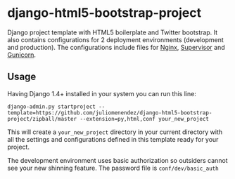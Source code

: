 django-html5-bootstrap-project
==============================

Django project template with HTML5 boilerplate and Twitter bootstrap. It also contains configurations for 2 deployment environments (development and production). The configurations include files for [Nginx](http://nginx.org/), [Supervisor](http://supervisord.org/) and [Gunicorn](http://gunicorn.org/).


Usage
-----

Having Django 1.4+ installed in your system you can run this line:

    django-admin.py startproject --template=https://github.com/juliomenendez/django-html5-bootstrap-project/zipball/master --extension=py,html,conf your_new_project
    
This will create a ```your_new_project``` directory in your current directory with all the settings and configurations defined in this template ready for your project.

The development environment uses basic authorization so outsiders cannot see your new shinning feature. The password file is ```conf/dev/basic_auth```